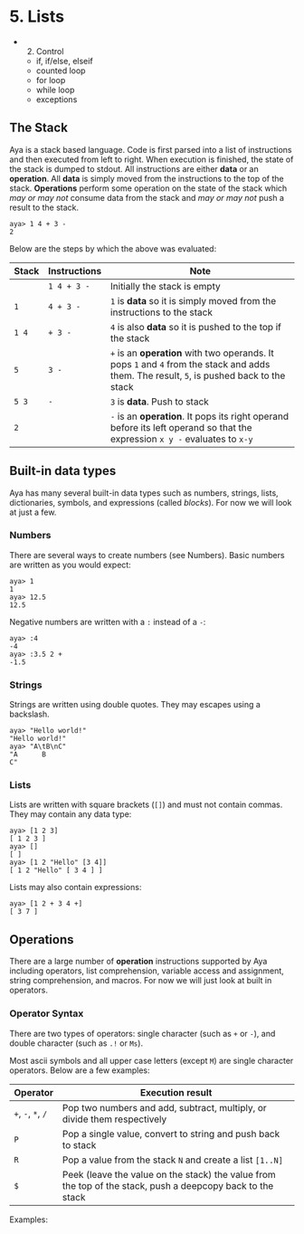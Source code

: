 # 5. Lists

  - 2. Control
    - if, if/else, elseif
    - counted loop
    - for loop
    - while loop
    - exceptions

## The Stack

Aya is a stack based language. Code is first parsed into a list of instructions and then executed from left to right. When execution is finished, the state of the stack is dumped to stdout. All instructions are either **data** or an **operation**. All **data** is simply moved from the instructions to the top of the stack. **Operations** perform some operation on the state of the stack which *may or may not* consume data from the stack and *may or may not* push a result to the stack.

```
aya> 1 4 + 3 -
2
```

Below are the steps by which the above was evaluated:

| Stack | Instructions | Note |
|---|---|---|
| | `1 4 + 3 -` | Initially the stack is empty |
| `1` | `4 + 3 -` | `1` is **data** so it is simply moved from the instructions to the stack |
| `1 4` | `+ 3 -` | `4` is also **data** so it is pushed to the top if the stack |
| `5` | `3 -` | `+` is an **operation** with two operands. It pops `1` and `4` from the stack and adds them. The result, `5`, is pushed back to the stack |
| `5 3` | `-` | `3` is **data**. Push to stack |
| `2` | | `-` is an **operation**. It pops its right operand before its left operand so that the expression `x y -` evaluates to `x-y` |

## Built-in data types

Aya has many several built-in data types such as numbers, strings, lists, dictionaries, symbols, and expressions (called *blocks*). For now we will look at just a few.

### Numbers

There are several ways to create numbers (see Numbers). Basic numbers are written as you would expect:

```
aya> 1
1
aya> 12.5
12.5
```

Negative numbers are written with a `:` instead of a `-`:

```
aya> :4
-4
aya> :3.5 2 +
-1.5
```

### Strings

Strings are written using double quotes. They may escapes using a backslash.

```
aya> "Hello world!"
"Hello world!"
aya> "A\tB\nC"
"A      B
C"
```

### Lists

Lists are written with square brackets (`[]`) and must not contain commas. They may contain any data type:

```
aya> [1 2 3]
[ 1 2 3 ]
aya> []
[ ]
aya> [1 2 "Hello" [3 4]]
[ 1 2 "Hello" [ 3 4 ] ]
```

Lists may also contain expressions:

```
aya> [1 2 + 3 4 +]
[ 3 7 ]
```

## Operations

There are a large number of **operation** instructions supported by Aya including operators, list comprehension, variable access and assignment, string comprehension, and macros. For now we will just look at built in operators.

### Operator Syntax

There are two types of operators: single character (such as `+` or `-`), and double character (such as `.!` or `Ms`).

Most ascii symbols and all upper case letters (except `M`) are single character operators. Below are a few examples:

| Operator | Execution result |
|---|---|
| `+`, `-`, `*`, `/` | Pop two numbers and add, subtract, multiply, or divide them respectively |
| `P` | Pop a single value, convert to string and push back to stack |
| `R` | Pop a value from the stack `N` and create a list `[1..N]` |
| `$` | Peek (leave the value on the stack) the value from the top of the stack, push a deepcopy back to the stack |

Examples:
